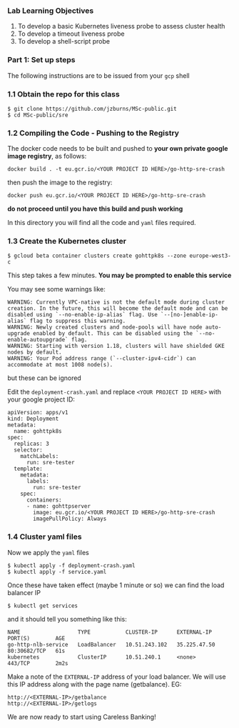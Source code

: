 
### Lab Learning Objectives
1. To develop a basic Kubernetes liveness probe to assess cluster health
2. To develop a timeout liveness probe
3. To develop a shell-script probe

### Part 1: Set up steps

The following instructions are to be issued from your ``gcp`` shell

### 1.1 Obtain the repo for this class
```
$ git clone https://github.com/jzburns/MSc-public.git
$ cd MSc-public/sre
```

### 1.2 Compiling the Code - Pushing to the Registry

The docker code needs to be built and pushed to **your own private google image registry**, as follows:

```
docker build . -t eu.gcr.io/<YOUR PROJECT ID HERE>/go-http-sre-crash
```
then push the image to the registry:

```
docker push eu.gcr.io/<YOUR PROJECT ID HERE>/go-http-sre-crash
```

**do not proceed until you have this build and push working**

In this directory you will find all the code and ``yaml`` files required.
### 1.3 Create the Kubernetes cluster

```
$ gcloud beta container clusters create gohttpk8s --zone europe-west3-c
```
This step takes a few minutes. **You may be prompted to enable this service**

You may see some warnings like:

```
WARNING: Currently VPC-native is not the default mode during cluster creation. In the future, this will become the default mode and can be disabled using `--no-enable-ip-alias` flag. Use `--[no-]enable-ip-alias` flag to suppress this warning.
WARNING: Newly created clusters and node-pools will have node auto-upgrade enabled by default. This can be disabled using the `--no-enable-autoupgrade` flag.
WARNING: Starting with version 1.18, clusters will have shielded GKE nodes by default.
WARNING: Your Pod address range (`--cluster-ipv4-cidr`) can accommodate at most 1008 node(s). 
```
but these can be ignored

Edit the ``deployment-crash.yaml`` and replace ``<YOUR PROJECT ID HERE>`` with your google project ID:

```
apiVersion: apps/v1
kind: Deployment
metadata:
  name: gohttpk8s
spec:
  replicas: 3
  selector:
    matchLabels:
      run: sre-tester
  template:
    metadata:
      labels:
        run: sre-tester
    spec:
      containers:
      - name: gohttpserver
        image: eu.gcr.io/<YOUR PROJECT ID HERE>/go-http-sre-crash
        imagePullPolicy: Always
```

### 1.4 Cluster yaml files

Now we apply the ``yaml`` files

```
$ kubectl apply -f deployment-crash.yaml
$ kubectl apply -f service.yaml 
```
Once these have taken effect (maybe 1 minute or so) we can find the load balancer IP

```
$ kubectl get services
```
and it should tell you something like this:
```
NAME                  TYPE           CLUSTER-IP      EXTERNAL-IP    PORT(S)        AGE
go-http-nlb-service   LoadBalancer   10.51.243.102   35.225.47.50   80:30682/TCP   61s
kubernetes            ClusterIP      10.51.240.1     <none>         443/TCP        2m2s
```
Make a note of the ``EXTERNAL-IP`` address of your load balancer. We will use this IP address along with the page name (getbalance).
EG:
```
http://<EXTERNAL-IP>/getbalance
http://<EXTERNAL-IP>/getlogs
```
We are now ready to start using Careless Banking!

